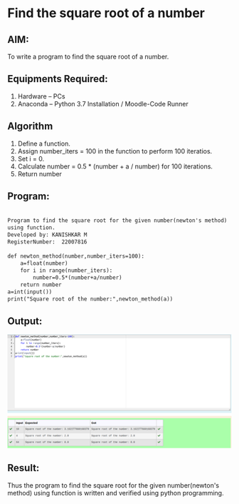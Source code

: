 # Find the square root of a number

## AIM:

To write a program to find the square root of a number.

## Equipments Required:

1. Hardware – PCs
2. Anaconda – Python 3.7 Installation / Moodle-Code Runner

## Algorithm

1. Define a function.
2. Assign number_iters = 100 in the function to perform 100 iteratios.
3. Set i = 0.
4. Calculate  number = 0.5 * (number + a / number) for 100 iterations.
5. Return number

## Program:

```

Program to find the square root for the given number(newton's method) using function.
Developed by: KANISHKAR M
RegisterNumber:  22007816

def newton_method(number,number_iters=100):
    a=float(number)
    for i in range(number_iters):
        number=0.5*(number+a/number)
    return number
a=int(input())    
print("Square root of the number:",newton_method(a))    
```

## Output:
![](squareroot.png)


## Result:

Thus the program to find the square root for the given number(newton's method) using function is written and verified using python programming.
